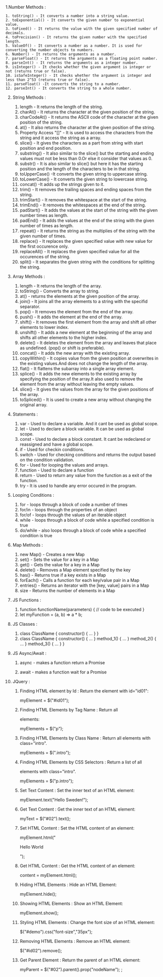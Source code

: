 1.Number Methods :

    1. toString() - It converts a number into a string value.
    2. toExponential() - It converts the given number to exponential value.
    3. toFixed() - It returns the value with the given specified number of decimals.
    4. toPrecision() - It returns the given number with the specified length.
    5. ValueOf() - It converts a number as a number. It is used for converting the number objects to numbers.
    6. Number() - It returns the arguments as a number.
    7. parseFloat() - It returns the arguments as a floating point number.
    8. parseInt() - It returns the arguments as a integer number.
    9. isInteger() - It checks whether the given argument is integer or not (returns true or false).
    10. isSafeInteger() - It checks whether the argument is integer and less than 2^53 (returns true or false).
    11. parseFloat() -It converts the string to a number.
    12. parseInt() - It converts the string to a whole number.

2. String Methods :

    1. length - It returns the length of the string.
    2. charAt() - It returns the character at the given position of the string.
    3. charCodeAt() - It returns the ASCII code of the character at the given position of the string.
    4. at() - It also returns the character at the given position of the string.
    5. Property Access "[]" - It is used to access the characters from the string and it access the string as a array.
    6. slice() - It gives the characters as a part from string with start position and end position.
    7. substring() - It also similar to the slice() but the starting and ending values must not be less than 0.Or else it consider that values as 0.
    8. substr() - It is also similar to slice() but here it has the starting position and the length of the characters to be in that string.
    9. toUpperCase() -It converts the given string to uppercase string.
    10. toLowerCase() - It converts the given string to lowercase string.
    11. concat() -It adds up the strings given to it.
    12. trim() - It removes the trailing spaces and ending spaces from the string.
    13. trimStart() - It removes the whitespace at the start of the string.
    14. trimEnd() - It removes the whitespaces at the end of the string.
    15. padStart() - It adds the values at the start of the string with the given number times as length.
    16. padEnd() - It adds the values at the end of the string with the given number of times as length.
    17. repeat() - It returns the string as the multiplies of the string with the given number of times.
    18. replace() - It replaces the given specified value with new value for the first occurence only.
    19. replaceAll() - It replaces the given specified value for all the occurences of the string.
    20. split() - It separates the given string with the conditions for splitting the string.

3.  Array Methods :

    1. length - It returns the length of the array.
    2. toString() - Converts the array to string.
    3. at() - returns the elements at the given position of the array.
    4. join() - It joins all the array elements to a string with the specifid separator.
    5. pop() - It removes the element from the end of the array.
    6. push() - It adds the element at the end of the array.
    7. shift() - It removes the first element from the array and shift all other elements to lower index.
    8. unshift() - It adds a new element at the beginning of the array and shifts all other elements to the higher index.
    9. delete() - It deletes the element from the array and leaves that place as undefined. (pop() or shift is preferable).
    10. concat() - It adds the new array with the existing array.
    11. copyWithin() - It copies value from the given position at overwrites in the existing values.And does not change the length of the array.
    12. flat() - It flattens the subarray into a single array element.
    13. splice() - It adds the new elements to the existing array by specifying the position of the array.It also used to remove the element from the array without leaving the empty values.
    14. slice() - It gives the values from the array for the given positions of the array.
    15. toSpliced() - It is used to create a new array without changing the original array.

4.  Statements :

    1. var - Used to declare a variable. And it cant be used as global scope.
    2. let - Used to declare a block variable. It can be used as global scope.
    3. const - Used to declare a block constant. It cant be redeclared or reassigned and have a global scope.
    4. if - Used for checkin conditions.
    5. switch - Used for checking conditions and returns the output based on the condition validation.
    6. for - Used for looping the values and arrays.
    7. function - Used to declare a function
    8. return - Used to return any value from the function as a exit of the function.
    9. try - It is used to handle any error occured in the program.

5.  Looping Conditions :

    1. for - loops through a block of code a number of times
    2. for/in - loops through the properties of an object
    3. for/of - loops through the values of an iterable object
    4. while - loops through a block of code while a specified condition is true
    5. do/while - also loops through a block of code while a specified condition is true

6.  Map Methods :

    1. new Map() - Creates a new Map
    2. set() - Sets the value for a key in a Map
    3. get() - Gets the value for a key in a Map
    4. delete() - Removes a Map element specified by the key
    5. has() - Returns true if a key exists in a Map
    6. forEach() - Calls a function for each key/value pair in a Map
    7. entries() - Returns an iterator with the [key, value] pairs in a Map
    8. size - Returns the number of elements in a Map

7.  JS Functions :

    1. function functionName(parameters) {
       // code to be executed
       }
    2. let myFunction = (a, b) => a \* b;

8.  JS Classes :

    1. class ClassName {
       constructor() { ... }
       }
    2. class ClassName {
       constructor() { ... }
       method_1() { ... }
       method_2() { ... }
       method_3() { ... }
       }

9.  JS Async/Await :

    1. async - makes a function return a Promise

    2. await - makes a function wait for a Promise

10. JQuery :

    1. Finding HTML element by Id : Return the element with id="id01":

       myElement = $("#id01");

    2. Finding HTML Elements by Tag Name : Return all <p> elements:

       myElements = $("p");

    3. Finding HTML Elements by Class Name : Return all elements with class="intro".

       myElements = $(".intro");

    4. Finding HTML Elements by CSS Selectors : Return a list of all <p> elements with class="intro".

       myElements = $("p.intro");

    5. Set Text Content : Set the inner text of an HTML element:

       myElement.text("Hello Sweden!");

    6. Get Text Content : Get the inner text of an HTML element:

       myText = $("#02").text();

    7. Set HTML Content : Set the HTML content of an element:

       myElement.html("<p>Hello World</p>");

    8. Get HTML Content : Get the HTML content of an element:

       content = myElement.html();

    9. Hiding HTML Elements : Hide an HTML Element:

       myElement.hide();

    10. Showing HTML Elements : Show an HTML Element:

        myElement.show();

    11. Styling HTML Elements : Change the font size of an HTML element:

        $("#demo").css("font-size","35px");

    12. Removing HTML Elements : Remove an HTML element:

        $("#id02").remove();

    13. Get Parent Element : Return the parent of an HTML element:

        myParent = $("#02").parent().prop("nodeName"); ;
